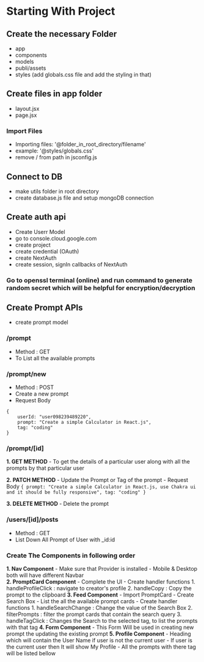 # Starting With Project

## Create the necessary Folder
- app
- components
- models
- publi/assets
- styles (add globals.css file and add the styling in that)

## Create files in app folder
- layout.jsx
- page.jsx

### Import Files
- Importing files: '@folder_in_root_directory/filename'
- example: '@styles/globals.css'
- remove / from path in jsconfig.js

## Connect to DB
- make utils folder in root directory
- create database.js file and setup mongoDB connection

## Create auth api
- Create Userr Model
- go to console.cloud.google.com
- create project
- create credential (OAuth)
- create NextAuth
- create session, signIn callbacks of NextAuth

### Go to openssl terminal (online) and run command to generate random secret which will be helpful for encryption/decryption 

## Create Prompt APIs
- create prompt model

### /prompt
- Method : GET
- To List all the available prompts

### /prompt/new
- Method : POST
- Create a new prompt
- Request Body
```
{
    userId: "user098239489220",
    prompt: "Create a simple Calculator in React.js",
    tag: "coding"
}
```

### /prompt/[id]
**1. GET METHOD**
    - To get the details of a particular user along with all the prompts by that particular user

**2. PATCH METHOD**
    - Update the Prompt or Tag of the prompt
    - Request Body
    ```
    {
        prompt: "Create a simple Calculator in React.js, use Chakra ui and it should be fully responsive",
        tag: "coding"
    }
    ```

**3. DELETE METHOD**
    - Delete the prompt


### /users/[id]/posts
- Method : GET
- List Down All Prompt of User with _id:id

### Create The Components in following order
**1. Nav Component**
    - Make sure that Provider is installed
    - Mobile & Desktop both will have different Navbar  
**2. PromptCard Component**
    - Complete the UI 
    - Create handler functions
        1. handleProfileClick : navigate to creator's profile
        2. handleCopy : Copy the prompt to the clipboard
**3. Feed Component**
    - Import PromptCard 
    - Create Search Box
    - List the all the available prompt cards
    - Create handler functions
        1. handleSearchChange : Change the value of the Search Box
        2. filterPrompts : filter the prompt cards that contain the search query
        3. handleTagClick : Changes the Search to the selected tag, to list the prompts with that tag
**4. Form Component**
    - This Form Will be used in creating new prompt the updating the existing prompt
**5. Profile Component**
    - Heading which will contain the User Name if user is not the current user
    - If user is the current user then It will show My Profile
    - All the prompts with there tag will be listed bellow